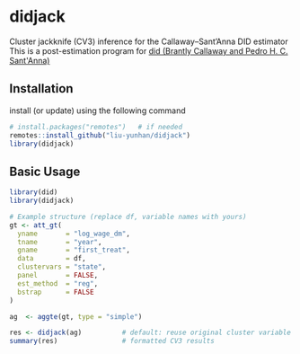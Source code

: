 # didjack
Cluster jackknife (CV3) inference for the Callaway–Sant’Anna DID estimator  <br>
This is a post-estimation program for [did (Brantly Callaway and Pedro H. C. Sant'Anna)
](https://bcallaway11.github.io/did/index.html)
## Installation 
install (or update) using the following command

```r
# install.packages("remotes")   # if needed
remotes::install_github("liu-yunhan/didjack")
library(didjack)
```

## Basic Usage
```r
library(did)
library(didjack)

# Example structure (replace df, variable names with yours)
gt <- att_gt(
  yname       = "log_wage_dm",
  tname       = "year",
  gname       = "first_treat",
  data        = df,
  clustervars = "state",
  panel       = FALSE,
  est_method  = "reg",
  bstrap      = FALSE
)

ag  <- aggte(gt, type = "simple")

res <- didjack(ag)          # default: reuse original cluster variable and confidence level = 0.95
summary(res)                # formatted CV3 results
```
